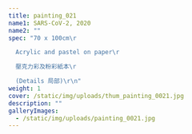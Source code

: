```yaml
---
title: painting_021
name1: SARS-CoV-2, 2020
name2: ""
spec: "70 x 100cm\r

  Acrylic and pastel on paper\r

  壓克力彩及粉彩紙本\r

  (Details 局部)\r\n"
weight: 1
cover: /static/img/uploads/thum_painting_0021.jpg
description: ""
galleryImages:
  - /static/img/uploads/painting_0021.jpg
---
```

